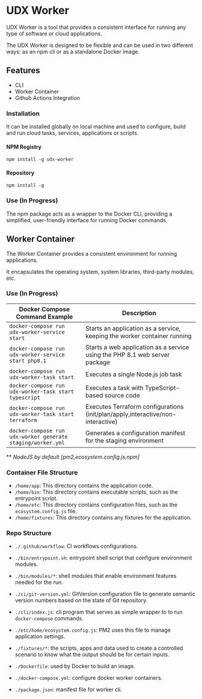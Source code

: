 # UDX Worker

UDX Worker is a tool that provides a consistent interface for running any type of software or cloud applications.

The UDX Worker is designed to be flexible and can be used in two different ways: as an npm cli or as a standalone Docker image.
<br />

## Features

- CLI
- Worker Container
- Github Actions Integration

### Installation

It can be installed globally on local machine and used to configure, build and run cloud tasks, services, applications or scripts.

#### NPM Registry

```
npm install -g udx-worker
```

#### Repository

```
npm install -g
```

### Use (In Progress)

The npm package acts as a wrapper to the Docker CLI, providing a simplified, user-friendly interface for running Docker commands.

## Worker Container

The Worker Container provides a consistent environment for running applications.

It encapsulates the operating system, system libraries, third-party modules, etc.

### Use (In Progress)

| Docker Compose Command Example                              | Description                                                                     |
| ----------------------------------------------------------- | ------------------------------------------------------------------------------- |
| `docker-compose run udx-worker-service start`               | Starts an application as a service, keeping the worker container running        |
| `docker-compose run udx-worker-service start php8.1`        | Starts a web application as a service using the PHP 8.1 web server package      |
| `docker-compose run udx-worker-task start`                  | Executes a single Node.js job task                                              |
| `docker-compose run udx-worker-task start typescript`       | Executes a task with TypeScript-based source code                               |
| `docker-compose run udx-worker-task start terraform`        | Executes Terraform configurations (init/plan/apply,interactive/non-interactive) |
| `docker-compose run udx-worker generate staging/worker.yml` | Generates a configuration manifest for the staging environment                  |

\*\* _NodeJS by default [pm2,ecosystem.config.js,npm]_

### Container File Structure

- `/home/app`: This directory contains the application code.
- `/home/bin`: This directory contains executable scripts, such as the entrypoint script.
- `/home/etc`: This directory contains configuration files, such as the `ecosystem.config.js` file.
- `/home/fixtures`: This directory contains any fixtures for the application.
  <br />

### Repo Structure

- `./.github/workflow`: CI workflows configurations.

- `./bin/entrypoint.sh`: entrypoint shell script that configure environment modules.
- `./bin/modules/*`: shell modules that enable environment features needed for the run.

- `./ci/git-version.yml`: GitVersion configuration file to generate semantic version numbers based on the state of Git repository.

- `./cli/index.js`: cli program that serves as simple wrapper to to run `docker-compose` commands.

- `./etc/home/ecosystem.config.js`: PM2 uses this file to manage application settings.

- `./fixtures/*`: the scripts, apps and data used to create a controlled scenario to know what the output should be for certain inputs.

- `./Dockerfile`: used by Docker to build an image.
- `./docker-compose.yml`: configure docker worker containers.
- `./package.json`: manifest file for worker cli.
